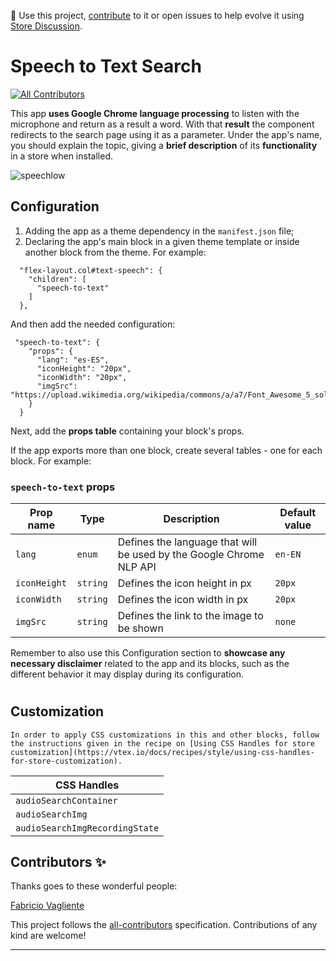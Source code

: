 📢 Use this project, [contribute](https://github.com/{OrganizationName}/{AppName}) to it or open issues to help evolve it using [Store Discussion](https://github.com/vtex-apps/store-discussion).

# Speech to Text Search

<!-- DOCS-IGNORE:start -->
<!-- ALL-CONTRIBUTORS-BADGE:START - Do not remove or modify this section -->
[![All Contributors](https://img.shields.io/badge/all_contributors-0-orange.svg?style=flat-square)](#contributors-)
<!-- ALL-CONTRIBUTORS-BADGE:END -->
<!-- DOCS-IGNORE:end -->

This app **uses Google Chrome language processing** to listen with the microphone and return as a result a word. With that **result** the component redirects to the search page using it as a parameter.
Under the app's name, you should explain the topic, giving a **brief description** of its **functionality** in a store when installed.

![speechlow](https://user-images.githubusercontent.com/23383993/127346535-62a7546b-accd-468b-adfa-3495cabe64b9.gif)

## Configuration 

1. Adding the app as a theme dependency in the `manifest.json` file;
2. Declaring the app's main block in a given theme template or inside another block from the theme. For example:

````
  "flex-layout.col#text-speech": {
    "children": [
      "speech-to-text"
    ]
  },
````

And then add the needed configuration:

```
 "speech-to-text": {
    "props": {
      "lang": "es-ES",
      "iconHeight": "20px",
      "iconWidth": "20px",
      "imgSrc": "https://upload.wikimedia.org/wikipedia/commons/a/a7/Font_Awesome_5_solid_microphone.svg"
    }
  }
```

Next, add the **props table** containing your block's props. 

If the app exports more than one block, create several tables - one for each block. For example:

### `speech-to-text` props

| Prop name    | Type            | Description    | Default value                                                                                                                               |
| ------------ | --------------- | --------------------------------------------------------------------------------------------------------------------------------------------- | ---------- | 
| `lang`      | `enum`       | Defines the language that will be used by the Google Chrome NLP API         | `en-EN`        |
| `iconHeight`      | `string`       | Defines the icon height in px         | `20px`        |
| `iconWidth`      | `string`       | Defines the icon width in px         | `20px`        |
| `imgSrc`      | `string`       | Defines the link to the image to be shown         | `none`        |


Remember to also use this Configuration section to  **showcase any necessary disclaimer** related to the app and its blocks, such as the different behavior it may display during its configuration. 

#
## Customization
`In order to apply CSS customizations in this and other blocks, follow the instructions given in the recipe on [Using CSS Handles for store customization](https://vtex.io/docs/recipes/style/using-css-handles-for-store-customization).`

| CSS Handles |
| ----------- | 
| `audioSearchContainer` | 
| `audioSearchImg` | 
| `audioSearchImgRecordingState` | 


<!-- DOCS-IGNORE:start -->

## Contributors ✨

Thanks goes to these wonderful people:

<!-- ALL-CONTRIBUTORS-LIST:START - Do not remove or modify this section -->
<!-- prettier-ignore-start -->
<!-- markdownlint-disable -->
[Fabricio Vagliente](https://github.com/Favri)
<!-- markdownlint-enable -->
<!-- prettier-ignore-end -->
<!-- ALL-CONTRIBUTORS-LIST:END -->

This project follows the [all-contributors](https://github.com/all-contributors/all-contributors) specification. Contributions of any kind are welcome!

<!-- DOCS-IGNORE:end -->

----
